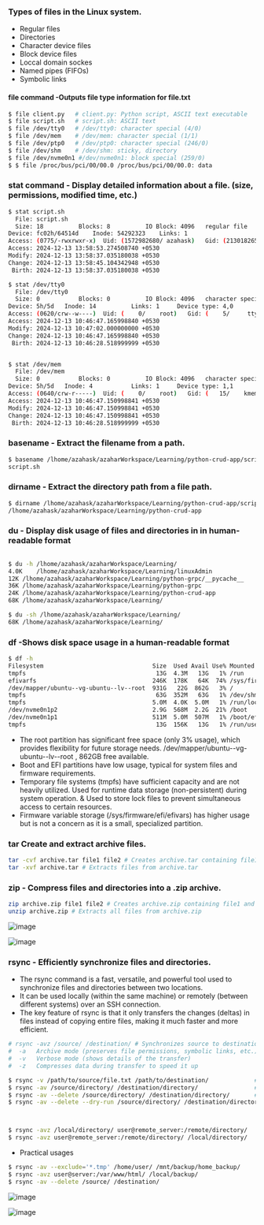 ### Types of files in the Linux system. 
* Regular files
* Directories
* Character device files
* Block device files
* Loccal domain sockes
* Named pipes (FIFOs)
* Symbolic links


#### file command -Outputs file type information for file.txt

```bash
$ file client.py   # client.py: Python script, ASCII text executable
$ file script.sh   # script.sh: ASCII text
$ file /dev/tty0   # /dev/tty0: character special (4/0)
$ file /dev/mem    # /dev/mem: character special (1/1)
$ file /dev/ptp0   # /dev/ptp0: character special (246/0)
$ file /dev/shm    # /dev/shm: sticky, directory
$ file /dev/nvme0n1 #/dev/nvme0n1: block special (259/0)
$ $ file /proc/bus/pci/00/00.0 /proc/bus/pci/00/00.0: data

```

### stat command - Display detailed information about a file. (size, permissions, modified time, etc.)
```bash
$ stat script.sh 
  File: script.sh
  Size: 18        	Blocks: 8          IO Block: 4096   regular file
Device: fc02h/64514d	Inode: 54292323    Links: 1
Access: (0775/-rwxrwxr-x)  Uid: (1572982680/ azahask)   Gid: (2130182657/domainusers)
Access: 2024-12-13 13:58:53.274508740 +0530
Modify: 2024-12-13 13:58:37.035180038 +0530
Change: 2024-12-13 13:58:45.104342948 +0530
 Birth: 2024-12-13 13:58:37.035180038 +0530

$ stat /dev/tty0
  File: /dev/tty0
  Size: 0         	Blocks: 0          IO Block: 4096   character special file
Device: 5h/5d	Inode: 14          Links: 1     Device type: 4,0
Access: (0620/crw--w----)  Uid: (    0/    root)   Gid: (    5/     tty)
Access: 2024-12-13 10:46:47.165998840 +0530
Modify: 2024-12-13 10:47:02.000000000 +0530
Change: 2024-12-13 10:46:47.165998840 +0530
 Birth: 2024-12-13 10:46:28.518999999 +0530


$ stat /dev/mem
  File: /dev/mem
  Size: 0         	Blocks: 0          IO Block: 4096   character special file
Device: 5h/5d	Inode: 4           Links: 1     Device type: 1,1
Access: (0640/crw-r-----)  Uid: (    0/    root)   Gid: (   15/    kmem)
Access: 2024-12-13 10:46:47.150998841 +0530
Modify: 2024-12-13 10:46:47.150998841 +0530
Change: 2024-12-13 10:46:47.150998841 +0530
 Birth: 2024-12-13 10:46:28.518999999 +0530

```
### basename - Extract the filename from a path.
```bash
$ basename /lhome/azahask/azaharWorkspace/Learning/python-crud-app/script.sh 
script.sh
```
### dirname - Extract the directory path from a file path.
```bash
$ dirname /lhome/azahask/azaharWorkspace/Learning/python-crud-app/script.sh 
/lhome/azahask/azaharWorkspace/Learning/python-crud-app
```

###  du - Display disk usage of files and directories in in human-readable format

```bash

$ du -h /lhome/azahask/azaharWorkspace/Learning/
4.0K	/lhome/azahask/azaharWorkspace/Learning/linuxAdmin
12K	/lhome/azahask/azaharWorkspace/Learning/python-grpc/__pycache__
36K	/lhome/azahask/azaharWorkspace/Learning/python-grpc
24K	/lhome/azahask/azaharWorkspace/Learning/python-crud-app
68K	/lhome/azahask/azaharWorkspace/Learning/

$ du -sh /lhome/azahask/azaharWorkspace/Learning/
68K	/lhome/azahask/azaharWorkspace/Learning/

```

### df -Shows disk space usage in a human-readable format

```bash
$ df -h
Filesystem                               Size  Used Avail Use% Mounted on
tmpfs                                     13G  4.3M   13G   1% /run
efivarfs                                 246K  178K   64K  74% /sys/firmware/efi/efivars
/dev/mapper/ubuntu--vg-ubuntu--lv--root  931G   22G  862G   3% /
tmpfs                                     63G  352M   63G   1% /dev/shm
tmpfs                                    5.0M  4.0K  5.0M   1% /run/lock
/dev/nvme0n1p2                           2.9G  568M  2.2G  21% /boot
/dev/nvme0n1p1                           511M  5.0M  507M   1% /boot/efi
tmpfs                                     13G  156K   13G   1% /run/user/1572982680
```

* The root partition has significant free space (only 3% usage), which provides flexibility for future storage needs. /dev/mapper/ubuntu--vg-ubuntu--lv--root  ,  862GB free available.
* Boot and EFI partitions have low usage, typical for system files and firmware requirements.
* Temporary file systems (tmpfs) have sufficient capacity and are not heavily utilized. Used for runtime data storage (non-persistent) during system operation. & Used to store lock files to prevent simultaneous access to certain resources.
* Firmware variable storage (/sys/firmware/efi/efivars) has higher usage but is not a concern as it is a small, specialized partition.

### tar Create and extract archive files.
```bash
tar -cvf archive.tar file1 file2 # Creates archive.tar containing file1 and file2
tar -xvf archive.tar # Extracts files from archive.tar
```
### zip - Compress files and directories into a .zip archive.
```bash
zip archive.zip file1 file2 # Creates archive.zip containing file1 and file2
unzip archive.zip # Extracts all files from archive.zip
```
![image](https://github.com/user-attachments/assets/f2373fcb-c282-4165-a697-8ec929cc9ee3)

![image](https://github.com/user-attachments/assets/ec79f97c-ac26-49c4-aac1-bb9f309874f1)


### rsync - Efficiently synchronize files and directories.
* The rsync command is a fast, versatile, and powerful tool used to synchronize files and directories between two locations. 
* It can be used locally (within the same machine) or remotely (between different systems) over an SSH connection. 
* The key feature of rsync is that it only transfers the changes (deltas) in files instead of copying entire files, making it much faster and more efficient.
```bash
# rsync -avz /source/ /destination/ # Synchronizes source to destination with compression
#  -a	Archive mode (preserves file permissions, symbolic links, etc.)
#  -v	Verbose mode (shows details of the transfer)
#  -z	Compresses data during transfer to speed it up

$ rsync -v /path/to/source/file.txt /path/to/destination/             # Copy a single file locally file.txt
$ rsync -av /source/directory/ /destination/directory/                # Copy a directory locally
$ rsync -av --delete /source/directory/ /destination/directory/       #  Delete files in the destination that no longer exist in the source
$ rsync -av --delete --dry-run /source/directory/ /destination/directory/  # Use --dry-run to preview changes before syncing. This avoids accidental overwrites or deletions.



$ rsync -avz /local/directory/ user@remote_server:/remote/directory/   # Copy files to a remote server Uses SSH for the remote transfer,
$ rsync -avz user@remote_server:/remote/directory/ /local/directory/   # Copy files from a remote server to the local machine

```
* Practical usages
```bash
$ rsync -av --exclude='*.tmp' /home/user/ /mnt/backup/home_backup/                      # This backs up /home/user/ to /mnt/backup/home_backup/ while excluding temporary .tmp files.
$ rsync -avz user@server:/var/www/html/ /local/backup/                                  # This downloads the remote website's files to /local/backup/.
$ rsync -av --delete /source/ /destination/                                             # Mirror Directories and Remove Extra Files: makes sure that /destination/ is an exact mirror of /source/, deleting extra files in the destination.
```

![image](https://github.com/user-attachments/assets/ddd0baca-9248-4f94-8f23-b08f9148f632)

![image](https://github.com/user-attachments/assets/1dbaa61d-950f-4261-b21e-9f2c8b494d26)

